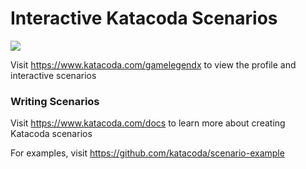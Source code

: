 # Interactive Katacoda Scenarios

[![](http://shields.katacoda.com/katacoda/gamelegendx/count.svg)](https://www.katacoda.com/gamelegendx "Get your profile on Katacoda.com")

Visit https://www.katacoda.com/gamelegendx to view the profile and interactive scenarios

### Writing Scenarios
Visit https://www.katacoda.com/docs to learn more about creating Katacoda scenarios

For examples, visit https://github.com/katacoda/scenario-example
